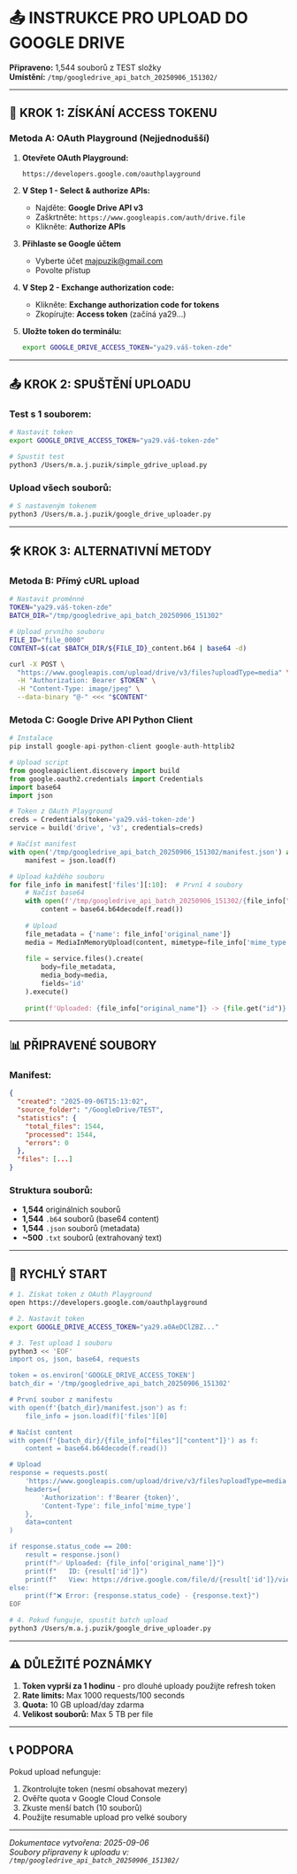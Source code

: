 # 📤 INSTRUKCE PRO UPLOAD DO GOOGLE DRIVE

**Připraveno:** 1,544 souborů z TEST složky  
**Umístění:** `/tmp/googledrive_api_batch_20250906_151302/`

---

## 🔐 KROK 1: ZÍSKÁNÍ ACCESS TOKENU

### Metoda A: OAuth Playground (Nejjednodušší)

1. **Otevřete OAuth Playground:**
   ```
   https://developers.google.com/oauthplayground
   ```

2. **V Step 1 - Select & authorize APIs:**
   - Najděte: **Google Drive API v3**
   - Zaškrtněte: `https://www.googleapis.com/auth/drive.file`
   - Klikněte: **Authorize APIs**

3. **Přihlaste se Google účtem**
   - Vyberte účet majpuzik@gmail.com
   - Povolte přístup

4. **V Step 2 - Exchange authorization code:**
   - Klikněte: **Exchange authorization code for tokens**
   - Zkopírujte: **Access token** (začíná ya29...)

5. **Uložte token do terminálu:**
   ```bash
   export GOOGLE_DRIVE_ACCESS_TOKEN="ya29.váš-token-zde"
   ```

---

## 📤 KROK 2: SPUŠTĚNÍ UPLOADU

### Test s 1 souborem:
```bash
# Nastavit token
export GOOGLE_DRIVE_ACCESS_TOKEN="ya29.váš-token-zde"

# Spustit test
python3 /Users/m.a.j.puzik/simple_gdrive_upload.py
```

### Upload všech souborů:
```bash
# S nastaveným tokenem
python3 /Users/m.a.j.puzik/google_drive_uploader.py
```

---

## 🛠️ KROK 3: ALTERNATIVNÍ METODY

### Metoda B: Přímý cURL upload

```bash
# Nastavit proměnné
TOKEN="ya29.váš-token-zde"
BATCH_DIR="/tmp/googledrive_api_batch_20250906_151302"

# Upload prvního souboru
FILE_ID="file_0000"
CONTENT=$(cat $BATCH_DIR/${FILE_ID}_content.b64 | base64 -d)

curl -X POST \
  "https://www.googleapis.com/upload/drive/v3/files?uploadType=media" \
  -H "Authorization: Bearer $TOKEN" \
  -H "Content-Type: image/jpeg" \
  --data-binary "@-" <<< "$CONTENT"
```

### Metoda C: Google Drive API Python Client

```python
# Instalace
pip install google-api-python-client google-auth-httplib2

# Upload script
from googleapiclient.discovery import build
from google.oauth2.credentials import Credentials
import base64
import json

# Token z OAuth Playground
creds = Credentials(token='ya29.váš-token-zde')
service = build('drive', 'v3', credentials=creds)

# Načíst manifest
with open('/tmp/googledrive_api_batch_20250906_151302/manifest.json') as f:
    manifest = json.load(f)

# Upload každého souboru
for file_info in manifest['files'][:10]:  # První 4 soubory
    # Načíst base64
    with open(f'/tmp/googledrive_api_batch_20250906_151302/{file_info["files"]["content"]}') as f:
        content = base64.b64decode(f.read())
    
    # Upload
    file_metadata = {'name': file_info['original_name']}
    media = MediaInMemoryUpload(content, mimetype=file_info['mime_type'])
    
    file = service.files().create(
        body=file_metadata,
        media_body=media,
        fields='id'
    ).execute()
    
    print(f'Uploaded: {file_info["original_name"]} -> {file.get("id")}')
```

---

## 📊 PŘIPRAVENÉ SOUBORY

### Manifest:
```json
{
  "created": "2025-09-06T15:13:02",
  "source_folder": "/GoogleDrive/TEST",
  "statistics": {
    "total_files": 1544,
    "processed": 1544,
    "errors": 0
  },
  "files": [...]
}
```

### Struktura souborů:
- **1,544** originálních souborů
- **1,544** `.b64` souborů (base64 content)
- **1,544** `.json` souborů (metadata)
- **~500** `.txt` souborů (extrahovaný text)

---

## 🚀 RYCHLÝ START

```bash
# 1. Získat token z OAuth Playground
open https://developers.google.com/oauthplayground

# 2. Nastavit token
export GOOGLE_DRIVE_ACCESS_TOKEN="ya29.a0AeDClZBZ..."

# 3. Test upload 1 souboru
python3 << 'EOF'
import os, json, base64, requests

token = os.environ['GOOGLE_DRIVE_ACCESS_TOKEN']
batch_dir = '/tmp/googledrive_api_batch_20250906_151302'

# První soubor z manifestu
with open(f'{batch_dir}/manifest.json') as f:
    file_info = json.load(f)['files'][0]

# Načíst content
with open(f'{batch_dir}/{file_info["files"]["content"]}') as f:
    content = base64.b64decode(f.read())

# Upload
response = requests.post(
    'https://www.googleapis.com/upload/drive/v3/files?uploadType=media',
    headers={
        'Authorization': f'Bearer {token}',
        'Content-Type': file_info['mime_type']
    },
    data=content
)

if response.status_code == 200:
    result = response.json()
    print(f"✅ Uploaded: {file_info['original_name']}")
    print(f"   ID: {result['id']}")
    print(f"   View: https://drive.google.com/file/d/{result['id']}/view")
else:
    print(f"❌ Error: {response.status_code} - {response.text}")
EOF

# 4. Pokud funguje, spustit batch upload
python3 /Users/m.a.j.puzik/google_drive_uploader.py
```

---

## ⚠️ DŮLEŽITÉ POZNÁMKY

1. **Token vyprší za 1 hodinu** - pro dlouhé uploady použijte refresh token
2. **Rate limits:** Max 1000 requests/100 seconds
3. **Quota:** 10 GB upload/day zdarma
4. **Velikost souborů:** Max 5 TB per file

---

## 📞 PODPORA

Pokud upload nefunguje:
1. Zkontrolujte token (nesmí obsahovat mezery)
2. Ověřte quota v Google Cloud Console
3. Zkuste menší batch (10 souborů)
4. Použijte resumable upload pro velké soubory

---

*Dokumentace vytvořena: 2025-09-06*  
*Soubory připraveny k uploadu v: `/tmp/googledrive_api_batch_20250906_151302/`*